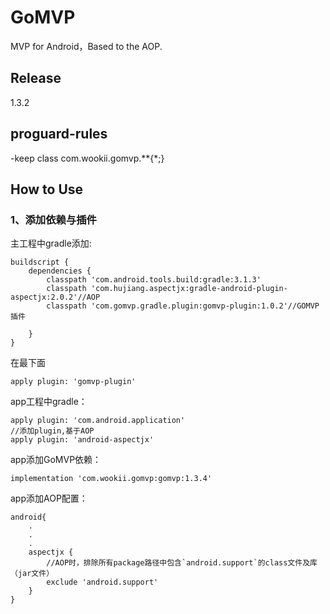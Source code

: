 # GoMVP
MVP for Android，Based to the AOP.


## Release

1.3.2

## proguard-rules
-keep class com.wookii.gomvp.**{*;}

## How to Use

### 1、添加依赖与插件
主工程中gradle添加:

    buildscript {
        dependencies {
            classpath 'com.android.tools.build:gradle:3.1.3'
            classpath 'com.hujiang.aspectjx:gradle-android-plugin-aspectjx:2.0.2'//AOP
            classpath 'com.gomvp.gradle.plugin:gomvp-plugin:1.0.2'//GOMVP插件

        }
    }
    
在最下面

    apply plugin: 'gomvp-plugin'
    
app工程中gradle：

    apply plugin: 'com.android.application'
    //添加plugin,基于AOP
    apply plugin: 'android-aspectjx'

app添加GoMVP依赖：

    implementation 'com.wookii.gomvp:gomvp:1.3.4'


app添加AOP配置：

    android{
        .
        .
        .
        aspectjx {
            //AOP时，排除所有package路径中包含`android.support`的class文件及库（jar文件）
            exclude 'android.support'
        }
    }
